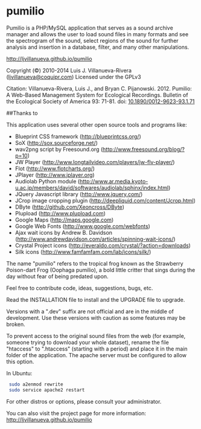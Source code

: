 pumilio
=======

Pumilio is a PHP/MySQL application that serves as a sound archive manager
 and allows the user to load sound files in many formats and see the
 spectrogram of the sound, select regions of the sound for further
 analysis and insertion in a database, filter, and many other manipulations.

http://ljvillanueva.github.io/pumilio

Copyright (©) 2010-2014 Luis J. Villanueva-Rivera (ljvillanueva@coquipr.com)
Licensed under the GPLv3

Citation: Villanueva-Rivera, Luis J., and Bryan C. Pijanowski. 2012.
 Pumilio: A Web-Based Management System for Ecological Recordings.
 Bulletin of the Ecological Society of America 93: 71-81.
 doi: [10.1890/0012-9623-93.1.71](http://dx.doi.org/10.1890/0012-9623-93.1.71)
 
##Thanks to

This application uses several other open source tools and programs like:

* Blueprint CSS framework (http://blueprintcss.org/)
* SoX (http://sox.sourceforge.net/)
* wav2png script by Freesound.org (http://www.freesound.org/blog/?p=10)
* JW Player (http://www.longtailvideo.com/players/jw-flv-player/)
* Flot (http://www.flotcharts.org/)
* JPlayer (http://www.jplayer.org)
* Audiolab Python module (http://www.ar.media.kyoto-u.ac.jp/members/david/softwares/audiolab/sphinx/index.html)
* JQuery Javascript library (http://www.jquery.com/)
* JCrop image cropping plugin (http://deepliquid.com/content/Jcrop.html)
* DByte (http://github.com/Xeoncross/DByte)
* Plupload (http://www.plupload.com)
* Google Maps (http://maps.google.com)
* Google Web Fonts (http://www.google.com/webfonts)
* Ajax wait icons by Andrew B. Davidson (http://www.andrewdavidson.com/articles/spinning-wait-icons/)
* Crystal Project icons (http://everaldo.com/crystal/?action=downloads)
* Silk icons (http://www.famfamfam.com/lab/icons/silk/)

The name "pumilio" refers to the tropical frog known as the Strawberry Poison-dart
 Frog (Oophaga pumilio), a bold little critter that sings during the day without
 fear of being predated upon.

Feel free to contribute code, ideas, suggestions, bugs, etc.

Read the INSTALLATION file to install and the UPGRADE file to upgrade.

Versions with a ".dev" suffix are not official and are in the middle of 
 development. Use these versions with caution as some features may be 
 broken.

To prevent access to the original sound files from the web (for example, someone trying to 
 download your whole dataset), rename the file "htaccess" to ".htaccess" (starting with a period)
 and place it in the main folder of the application.
 The apache server must be configured to allow this option. 

 In Ubuntu:
 ```bash
  sudo a2enmod rewrite
  sudo service apache2 restart
  ```
 For other distros or options, please consult your administrator.
 
You can also visit the project page for more information: 
 http://ljvillanueva.github.io/pumilio

